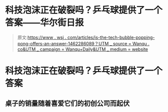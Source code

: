 # 科技泡沫正在破裂吗？乒乓球提供了一个答案——华尔街日报

> 原文:[https://www . wsj . com/articles/is-the-tech-bubble-popping-pong-offers-an-answer-1462286089？UTM _ source = Wanqu . co&UTM _ campaign = Wanqu+Daily&UTM _ medium = website](https://www.wsj.com/articles/is-the-tech-bubble-popping-ping-pong-offers-an-answer-1462286089?utm_source=wanqu.co&utm_campaign=Wanqu+Daily&utm_medium=website)

# 科技泡沫正在破裂吗？乒乓球提供了一个答案

## 桌子的销量随着喜爱它们的初创公司而起伏